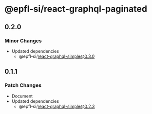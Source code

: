 # @epfl-si/react-graphql-paginated

## 0.2.0

### Minor Changes

- Updated dependencies
  - @epfl-si/react-graphql-simple@0.3.0

## 0.1.1

### Patch Changes

- Document
- Updated dependencies
  - @epfl-si/react-graphql-simple@0.2.3
